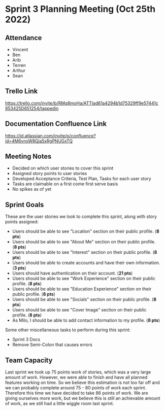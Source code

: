 # Sprint 3 Planning Meeting (Oct 25th 2022)

## Attendance

- Vincent
- Ben
- Arib
- Terren
- Arthur
- Sean

## Trello Link

<https://trello.com/invite/b/RMq8moHa/ATTIad61a4294b1d75329ff9e57441c953425D651254/tappedin>

## Documentation Confluence Link

<https://id.atlassian.com/invite/p/confluence?id=4M6vnsW8Qja5xRgPNUGxTQ>

## Meeting Notes

- Decided on which user stories to cover this sprint
- Assigned story points to user stories
- Developed Acceptance Criteria, Test Plan, Tasks for each user story
- Tasks are claimable on a first come first serve basis
- No spikes as of yet
  
## Sprint Goals

These are the user stories we look to complete this sprint, along with story points assigned:

- Users should be able to see "Location" section on their public profile. (**8 pts**)
- Users should be able to see "About Me" section on their public profile. (**8 pts**)
- Users should be able to see "Interest" section on their public profile. (**8 pts**)
- Users should be able to create accounts and have their own information. (**3 pts**)
- Users should have authentication on their account. (**21 pts**)
- Users should be able to see "Work Experience" section on their public profile. (**8 pts**)
- Users should be able to see "Education Experience" section on their public profile. (**8 pts**)
- Users should be able to see "Socials" section on their public profile. (**8 pts**)
- Users should be able to see "Cover Image" section on their public profile. (**8 pts**)
- As Milo, I should be able to add contact information to my profile. (**8 pts**)

Some other miscellaneous tasks to perform during this sprint:

- Sprint 3 Docs
- Remove Semi-Colon that causes errors

## Team Capacity

Last sprint we took up 75 points work of stories, which was a very large amount of work. However, we were able to finish and have all planned features working on time.
So we believe this estimation is not too far off and we can probably complete around 75 - 80 points of work each sprint. Therefore this time we have decided to take 86 points of work. We are giving ourselves more work, but we believe this is still an achievable amount of work, as we still had a little wiggle room last sprint.
